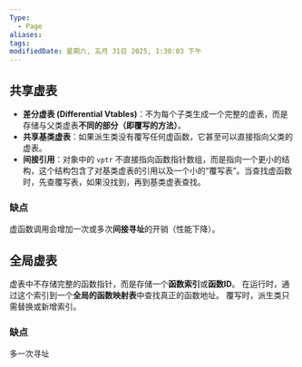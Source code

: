 ```yaml
---
Type:
  - Page
aliases: 
tags: 
modifiedDate: 星期六, 五月 31日 2025, 1:30:03 下午
---
```


## 共享虚表

- **差分虚表 (Differential Vtables)**：不为每个子类生成一个完整的虚表，而是存储与父类虚表**不同的部分（即覆写的方法）**。
- **共享基类虚表**：如果派生类没有覆写任何虚函数，它甚至可以直接指向父类的虚表。
- **间接引用**：对象中的 `vptr` 不直接指向函数指针数组，而是指向一个更小的结构，这个结构包含了对基类虚表的引用以及一个小的“覆写表”。当查找虚函数时，先查覆写表，如果没找到，再到基类虚表查找。

### 缺点

虚函数调用会增加一次或多次**间接寻址**的开销（性能下降）。

## 全局虚表

虚表中不存储完整的函数指针，而是存储一个**函数索引**或**函数ID**。
在运行时，通过这个索引到一个**全局的函数映射表**中查找真正的函数地址。
覆写时，派生类只需替换或新增索引。

### 缺点

多一次寻址

